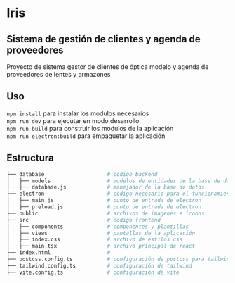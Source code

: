 # Iris
## Sistema de gestión de clientes y agenda de proveedores
Proyecto de sistema gestor de clientes de óptica modelo y agenda de proveedores de lentes y armazones

## Uso

`npm install` para instalar los modulos necesarios  
`npm run dev` para ejecutar en modo desarrollo  
`npm run build` para construir los modulos de la aplicación  
`npm run electron:build` para empaquetar la aplicación  

## Estructura

```bash
├── database                    # código backend
│   ├── models                  # modelos de entidades de la base de datos
│   ├── database.js             # manejador de la base de datos
├── electron                    # código necesario para el funcionamiento de electron
│   ├── main.js                 # punto de entrada de electron
│   ├── preload.js              # punto de entrada de electron
├── public                      # archivos de imagenes e iconos
├── src                         # codigo frontend
│   ├── components              # componentes y plantillas
│   ├── views                   # pantallas de la aplicación
│   ├── index.css               # archivo de estilos css
│   ├── main.tsx                # archivo principal de react
├── index.html                  # 
├── postcss.config.ts           # configuración de postcss para tailwind
├── tailwind.config.ts          # configuración de tailwind
├── vite.config.ts              # configuración de vite
```